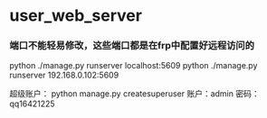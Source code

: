 # user_web_server


### 端口不能轻易修改，这些端口都是在frp中配置好远程访问的
python ./manage.py runserver  localhost:5609
python ./manage.py runserver  192.168.0.102:5609

超级账户：
python manage.py createsuperuser
账户：admin   密码：qq16421225


